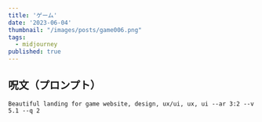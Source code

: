 ```yaml
---
title: 'ゲーム'
date: '2023-06-04'
thumbnail: "/images/posts/game006.png"
tags:
  - midjourney
published: true
---
```


## 呪文（プロンプト）
```
Beautiful landing for game website, design, ux/ui, ux, ui --ar 3:2 --v 5.1 --q 2
```